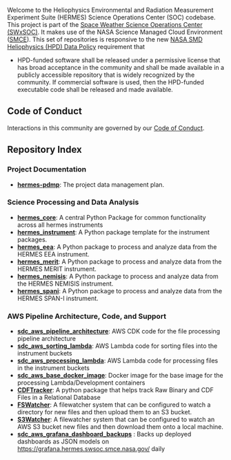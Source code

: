 Welcome to the Heliophysics Environmental and Radiation Measurement Experiment Suite (HERMES) Science Operations Center (SOC) codebase.
This project is part of the [Space Weather Science Operations Center (SWxSOC)](https://swxsoc.github.io). It makes use of the NASA Science Managed Cloud Environment ([SMCE](https://smce.nasa.gov)). This set of repositories is responsive to the new [NASA SMD Heliophysics (HPD) Data Policy](https://science.nasa.gov/science-red/s3fs-public/atoms/files/HPD_Data_Policy_Final_20220209_TAGGED.pdf) requirement that 
  * HPD-funded software shall be released under a permissive license that has
broad acceptance in the community and shall be made available in a publicly
accessible repository that is widely recognized by the community. If
commercial software is used, then the HPD-funded executable code shall be
released and made available.

## Code of Conduct

Interactions in this community are governed by
our [Code of Conduct](https://github.com/HERMES-SOC/code-of-conduct/blob/main/CODE_OF_CONDUCT.md).

## Repository Index

### Project Documentation
* **[hermes-pdmp](https://github.com/HERMES-SOC/hermes-pdmp)**: The project data management plan.

### Science Processing and Data Analysis
* **[hermes_core](https://github.com/HERMES-SOC/hermes_core)**: A central Python Package for common functionality across all hermes instruments
* **[hermes_instrument](https://github.com/HERMES-SOC/hermes_instrument)**: A Python package template for the instrument packages.
* **[hermes_eea](https://github.com/HERMES-SOC/hermes_eea)**: A Python package to process and analyze data from the HERMES EEA instrument.
* **[hermes_merit](https://github.com/HERMES-SOC/hermes_merit)**: A Python package to process and analyze data from the HERMES MERIT instrument.
* **[hermes_nemisis](https://github.com/HERMES-SOC/hermes_nemisis)**: A Python package to process and analyze data from the HERMES NEMISIS instrument.
* **[hermes_spani](https://github.com/HERMES-SOC/hermes_spani)**: A Python package to process and analyze data from the HERMES SPAN-I instrument.

### AWS Pipeline Architecture, Code, and Support
* **[sdc_aws_pipeline_architecture](https://github.com/HERMES-SOC/sdc_aws_pipeline_architecture)**: AWS CDK code for the file processing pipeline architecture
* **[sdc_aws_sorting_lambda](https://github.com/HERMES-SOC/sdc_aws_sorting_lambda)**: AWS Lambda code for sorting files into the instrument buckets
* **[sdc_aws_processing_lambda](https://github.com/HERMES-SOC/sdc_aws_processing_lambda)**: AWS Lambda code for processing files in the instrument buckets
* **[sdc_aws_base_docker_image](https://github.com/HERMES-SOC/sdc_aws_base_docker_image)**: Docker image for the base image for the processing Lambda/Development containers
* **[CDFTracker](https://github.com/HERMES-SOC/CDFTracker)**: A python package that helps track Raw Binary and CDF Files in a Relational Database
* **[FSWatcher](https://github.com/HERMES-SOC/sdc_aws_fswatcher)**: A filewatcher system that can be configured to watch a directory for new files and then upload them to an S3 bucket.
* **[S3Watcher](https://github.com/HERMES-SOC/sdc_aws_s3watcher)**: A filewatcher system that can be configured to watch an AWS S3 bucket new files and then download them onto a local machine.
* **[sdc_aws_grafana_dashboard_backups](https://github.com/HERMES-SOC/sdc_aws_grafana_dashboard_backups)** : Backs up deployed dashboards as JSON models on https://grafana.hermes.swsoc.smce.nasa.gov/ daily



